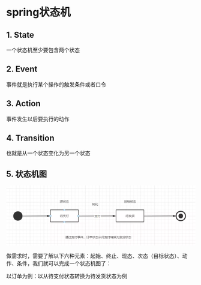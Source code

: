 # spring状态机

## 1. State

一个状态机至少要包含两个状态

## 2. Event

事件就是执行某个操作的触发条件或者口令

## 3. Action

事件发生以后要执行的动作

## 4. Transition

也就是从一个状态变化为另一个状态

## 5. 状态机图

![img](images/v2-96dcc05df9a94ffa5efdeb4160fd3893_1440w.png)

做需求时，需要了解以下六种元素：起始、终止、现态、次态（目标状态）、动作、条件，我们就可以完成一个状态机图了：

以订单为例：以从待支付状态转换为待发货状态为例